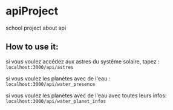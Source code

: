 # apiProject
school project about api


## How to use it:

si vous voulez accédez aux astres du systême solaire, tapez :
`localhost:3000/api/astres`

si vous voulez les planètes avec de l'eau :
`localhost:3000/api/water_presence`

si vous voulez les planètes avec de l'eau avec toutes leurs infos:
`localhost:3000/api/water_planet_infos`